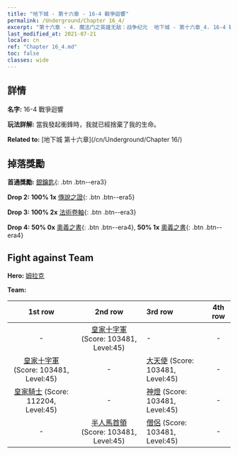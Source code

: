 ```yaml
---
title: "地下城 - 第十六章 - 16-4 戰爭迴響"
permalink: /Underground/Chapter 16_4/
excerpt: "第十六章 - 4. 魔法门之英雄无敌：战争纪元  地下城 - 第十六章_4. 16-4 戰爭迴響"
last_modified_at: 2021-07-21
locale: cn
ref: "Chapter 16_4.md"
toc: false
classes: wide
---
```


## 詳情

 **名字:** 16-4 戰爭迴響

 **玩法詳解:**       當我發起衝鋒時，我就已經捨棄了我的生命。

 **Related to:** [地下城 第十六章](/cn/Underground/Chapter 16/)

## 掉落獎勵

 **首通獎勵:** [銀鑰匙](/cn/Items/con_693/){: .btn .btn--era3}

 **Drop 2:** **100% 1x** [傳說之證](/cn/Items/mat_67/){: .btn .btn--era5}

 **Drop 3:** **100% 2x** [法術卷軸](/cn/Items/con_694/){: .btn .btn--era3}

 **Drop 4:** **50% 0x** [奧義之書](/cn/Items/mat_60/){: .btn .btn--era4}, **50% 1x** [奧義之書](/cn/Items/mat_60/){: .btn .btn--era4}


## Fight against Team
 **Hero:** [姆拉克](/cn/heroes/Mullich/)

 **Team:**


  | 1st row | 2nd row | 3rd row | 4th row |
  |:----:|:----:|:----|:----:|
  | - | [皇家十字軍](/cn/units/Swordsman/) (Score: 103481, Level:45)  | - | - |
  | [皇家十字軍](/cn/units/Swordsman/) (Score: 103481, Level:45)  | - | [大天使](/cn/units/Angel/) (Score: 103481, Level:45)  | - |
  | [皇家騎士](/cn/units/Cavalier/) (Score: 112204, Level:45)  | - | [神燈](/cn/units/Genie/) (Score: 103481, Level:45)  | - |
  | - | [半人馬首領](/cn/units/Centaur/) (Score: 103481, Level:45)  | [僧侶](/cn/units/Monk/) (Score: 103481, Level:45)  | - |



